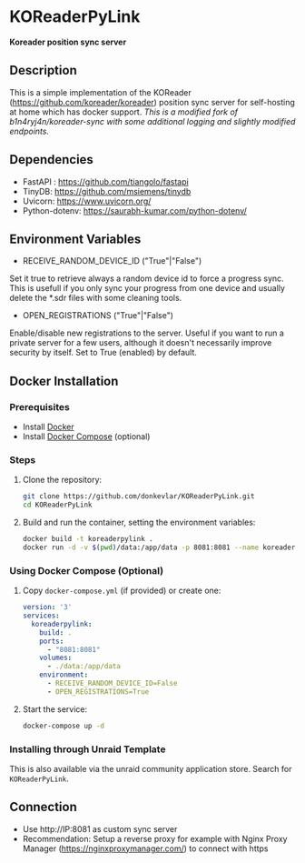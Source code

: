 # KOReaderPyLink
**Koreader position sync server**

## Description

This is a simple implementation of the KOReader (https://github.com/koreader/koreader) position sync server for self-hosting at home which has docker support. *This is a modified fork of b1n4ryj4n/koreader-sync with some additional logging and slightly modified endpoints.*
 
## Dependencies

* FastAPI : https://github.com/tiangolo/fastapi
* TinyDB: https://github.com/msiemens/tinydb
* Uvicorn: https://www.uvicorn.org/
* Python-dotenv: https://saurabh-kumar.com/python-dotenv/

## Environment Variables

* RECEIVE_RANDOM_DEVICE_ID ("True"|"False")

Set it true to retrieve always a random device id to force a progress sync. 
This is usefull if you only sync your progress from one device and 
usually delete the *.sdr files with some cleaning tools.

* OPEN_REGISTRATIONS ("True"|"False")

Enable/disable new registrations to the server. Useful if you want to run a private server for a few users, although it doesn't necessarily improve security by itself.
Set to True (enabled) by default.

## Docker Installation

### Prerequisites
- Install [Docker](https://docs.docker.com/get-docker/)
- Install [Docker Compose](https://docs.docker.com/compose/install/) (optional)

### Steps
1. Clone the repository:
   ```sh
   git clone https://github.com/donkevlar/KOReaderPyLink.git
   cd KOReaderPyLink
   ```
2. Build and run the container, setting the environment variables:
   ```sh
   docker build -t koreaderpylink .
   docker run -d -v $(pwd)/data:/app/data -p 8081:8081 --name koreaderpylink      -e RECEIVE_RANDOM_DEVICE_ID="False"      -e OPEN_REGISTRATIONS="True"      koreaderpylink
   ```

### Using Docker Compose (Optional)
1. Copy `docker-compose.yml` (if provided) or create one:
   ```yaml
   version: '3'
   services:
     koreaderpylink:
       build: .
       ports:
         - "8081:8081"
       volumes:
         - ./data:/app/data
       environment:
         - RECEIVE_RANDOM_DEVICE_ID=False
         - OPEN_REGISTRATIONS=True
   ```
2. Start the service:
   ```sh
   docker-compose up -d
   ```

### Installing through Unraid Template
This is also available via the unraid community application store. Search for `KOReaderPyLink`.

## Connection

* Use http://IP:8081 as custom sync server
* Recommendation: Setup a reverse proxy for example with Nginx Proxy Manager (https://nginxproxymanager.com/) to connect with https